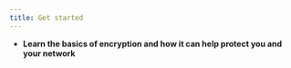 ```yaml
---
title: Get started
---
```

- **Learn the basics of encryption and how it can help protect you and your network**
